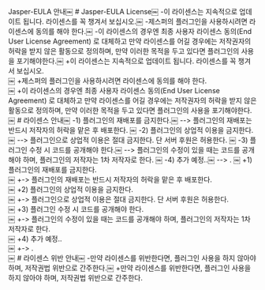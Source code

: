 Jasper-EULA 안내￼  # Jasper-EULA License￼ -이 라이센스는 지속적으로 업데이트 됩니다. 라이센스를 꼭 챙겨서 보십시오.￼ -제스퍼의 플러그인을 사용하시려면 라이센스에 동의를 해야 한다.￼ -이 라이센스의 경우엔 최종 사용자 라이센스 동의(End User License Agreement) 로 대체하고 만약 라이센스를 어길 경우에는 저작권자의 허락을 받지 않은 활동으로 정의하며, 만약 이러한 목적을 두고 있다면 플러그인의 사용을 포기해야한다.￼ +이 라이센스는 지속적으로 업데이트 됩니다. 라이센스를 꼭 챙겨서 보십시오. <br>￼ +제스퍼의 플러그인을 사용하시려면 라이센스에 동의를 해야 한다. <br>￼ +이 라이센스의 경우엔 최종 사용자 라이센스 동의(End User License Agreement) 로 대체하고 만약 라이센스를 어길 경우에는 저작권자의 허락을 받지 않은 활동으로 정의하며, 만약 이러한 목적을 두고 있다면 플러그인의 사용을 포기해야한다. <br>￼  # 라이센스 안내￼ -1) 플러그인의 재배포를 금지한다.￼ --> 플러그인의 재배포는 반드시 저작자의 허락을 맡은 후 배포한다. ￼ -2) 플러그인의 상업적 이용을 금지한다.￼ --> 플러그인으로 상업적 이용은 절대 금지한다. 단 서버 후원은 허용한다. ￼ -3) 플러그인 수정 시 코드를 공개해야 한다.￼ --> 플러그인의 수정이 있을 때는 코드를 공개해야 하며, 플러그인의 저작자는 1차 저작자로 한다. ￼ -4) 추가 예정..￼ --> . ￼ +1) 플러그인의 재배포를 금지한다. <br>￼ +-> 플러그인의 재배포는 반드시 저작자의 허락을 맡은 후 배포한다. <br>￼ +2) 플러그인의 상업적 이용을 금지한다. <br>￼ +-> 플러그인으로 상업적 이용은 절대 금지한다. 단 서버 후원은 허용한다. <br>￼ +3) 플러그인 수정 시 코드를 공개해야 한다. <br>￼ +-> 플러그인의 수정이 있을 때는 코드를 공개해야 하며, 플러그인의 저작자는 1차 저작자로 한다.  <br>￼ +4) 추가 예정.. <br>￼ +-> . <br>￼  # 라이센스 위반 안내￼ -만약 라이센스를 위반한다면, 플러그인 사용을 하지 않아야 하며, 저작권법 위반으로 간주한다.￼ +만약 라이센스를 위반한다면, 플러그인 사용을 하지 않아야 하며, 저작권법 위반으로 간주한다.<br>
